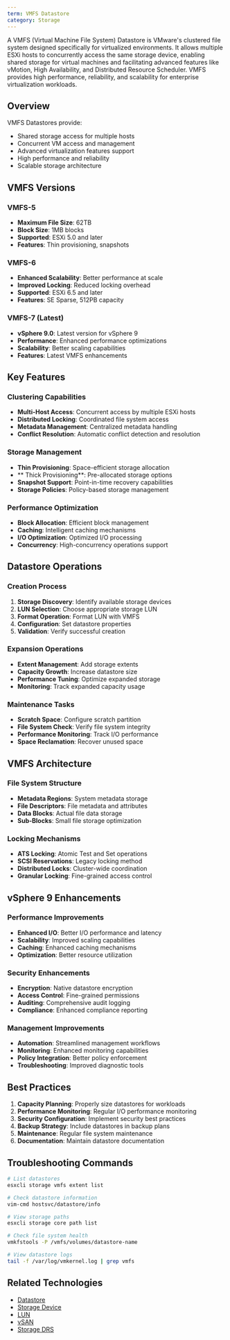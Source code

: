 ```yaml
---
term: VMFS Datastore
category: Storage
---
```


A VMFS (Virtual Machine File System) Datastore is VMware's clustered file system designed specifically for virtualized environments. It allows multiple ESXi hosts to concurrently access the same storage device, enabling shared storage for virtual machines and facilitating advanced features like vMotion, High Availability, and Distributed Resource Scheduler. VMFS provides high performance, reliability, and scalability for enterprise virtualization workloads.

## Overview

VMFS Datastores provide:
- Shared storage access for multiple hosts
- Concurrent VM access and management
- Advanced virtualization features support
- High performance and reliability
- Scalable storage architecture

## VMFS Versions

### VMFS-5
- **Maximum File Size**: 62TB
- **Block Size**: 1MB blocks
- **Supported**: ESXi 5.0 and later
- **Features**: Thin provisioning, snapshots

### VMFS-6
- **Enhanced Scalability**: Better performance at scale
- **Improved Locking**: Reduced locking overhead
- **Supported**: ESXi 6.5 and later
- **Features**: SE Sparse, 512PB capacity

### VMFS-7 (Latest)
- **vSphere 9.0**: Latest version for vSphere 9
- **Performance**: Enhanced performance optimizations
- **Scalability**: Better scaling capabilities
- **Features**: Latest VMFS enhancements

## Key Features

### Clustering Capabilities
- **Multi-Host Access**: Concurrent access by multiple ESXi hosts
- **Distributed Locking**: Coordinated file system access
- **Metadata Management**: Centralized metadata handling
- **Conflict Resolution**: Automatic conflict detection and resolution

### Storage Management
- **Thin Provisioning**: Space-efficient storage allocation
- ** Thick Provisioning**: Pre-allocated storage options
- **Snapshot Support**: Point-in-time recovery capabilities
- **Storage Policies**: Policy-based storage management

### Performance Optimization
- **Block Allocation**: Efficient block management
- **Caching**: Intelligent caching mechanisms
- **I/O Optimization**: Optimized I/O processing
- **Concurrency**: High-concurrency operations support

## Datastore Operations

### Creation Process
1. **Storage Discovery**: Identify available storage devices
2. **LUN Selection**: Choose appropriate storage LUN
3. **Format Operation**: Format LUN with VMFS
4. **Configuration**: Set datastore properties
5. **Validation**: Verify successful creation

### Expansion Operations
- **Extent Management**: Add storage extents
- **Capacity Growth**: Increase datastore size
- **Performance Tuning**: Optimize expanded storage
- **Monitoring**: Track expanded capacity usage

### Maintenance Tasks
- **Scratch Space**: Configure scratch partition
- **File System Check**: Verify file system integrity
- **Performance Monitoring**: Track I/O performance
- **Space Reclamation**: Recover unused space

## VMFS Architecture

### File System Structure
- **Metadata Regions**: System metadata storage
- **File Descriptors**: File metadata and attributes
- **Data Blocks**: Actual file data storage
- **Sub-Blocks**: Small file storage optimization

### Locking Mechanisms
- **ATS Locking**: Atomic Test and Set operations
- **SCSI Reservations**: Legacy locking method
- **Distributed Locks**: Cluster-wide coordination
- **Granular Locking**: Fine-grained access control

## vSphere 9 Enhancements

### Performance Improvements
- **Enhanced I/O**: Better I/O performance and latency
- **Scalability**: Improved scaling capabilities
- **Caching**: Enhanced caching mechanisms
- **Optimization**: Better resource utilization

### Security Enhancements
- **Encryption**: Native datastore encryption
- **Access Control**: Fine-grained permissions
- **Auditing**: Comprehensive audit logging
- **Compliance**: Enhanced compliance reporting

### Management Improvements
- **Automation**: Streamlined management workflows
- **Monitoring**: Enhanced monitoring capabilities
- **Policy Integration**: Better policy enforcement
- **Troubleshooting**: Improved diagnostic tools

## Best Practices

1. **Capacity Planning**: Properly size datastores for workloads
2. **Performance Monitoring**: Regular I/O performance monitoring
3. **Security Configuration**: Implement security best practices
4. **Backup Strategy**: Include datastores in backup plans
5. **Maintenance**: Regular file system maintenance
6. **Documentation**: Maintain datastore documentation

## Troubleshooting Commands

```bash
# List datastores
esxcli storage vmfs extent list

# Check datastore information
vim-cmd hostsvc/datastore/info

# View storage paths
esxcli storage core path list

# Check file system health
vmkfstools -P /vmfs/volumes/datastore-name

# View datastore logs
tail -f /var/log/vmkernel.log | grep vmfs
```

## Related Technologies

- [Datastore](/glossary/term/datastore.md)
- [Storage Device](/glossary/term/storage-device.md)
- [LUN](/glossary/term/lun.md)
- [vSAN](/glossary/term/vsan.md)
- [Storage DRS](/glossary/term/storage-drs.md)